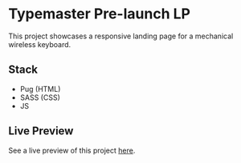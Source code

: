 # Typemaster Pre-launch LP

This project showcases a responsive landing page for a mechanical wireless keyboard.

## Stack

- Pug (HTML)
- SASS (CSS)
- JS

## Live Preview
See a live preview of this project [here](https://jvpdls.github.io/typemaster-pre-launch-lp/).
